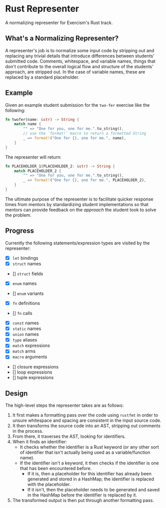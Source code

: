 # Rust Representer 

A normalizing representer for Exercism's Rust track.

## What's a Normalizing Representer?

A representer's job is to normalize some input code by stripping out and replacing any trivial details that introduce differences between students' submitted code. Comments, whitespace, and variable names, things that don't contribute to the overall logical flow and structure of the students' approach, are stripped out. In the case of variable names, these are replaced by a standard placeholder.

## Example

Given an example student submission for the `two-fer` exercise like the following:

```rust
fn twofer(name: &str) -> String {
    match name {
        "" => "One for you, one for me.".to_string(),
        // use the `format!` macro to return a formatted String
        _ => format!("One for {}, one for me.", name),
    }
}
```

The representer will return:

```rust
fn PLACEHOLDER_1(PLACEHOLDER_2: &str) -> String {
    match PLACEHOLDER_2 {
        "" => "One for you, one for me.".to_string(),
        _ => format!("One for {}, one for me.", PLACEHOLDER_2),
    }
}
```

The ultimate purpose of the representer is to facilitate quicker response times from mentors by standardizing student implementations so that mentors can provide feedback on the _approach_ the student took to solve the problem. 

## Progress

Currently the following statements/expression types are visited by the representer:

- [x] `let` bindings
- [x] `struct` names 
- [] `struct` fields
- [x] `enum` names 
- [] `enum` variants
- [x] `fn` definitions
- [] `fn` calls
- [x] `const` names 
- [x] `static` names
- [x] `union` names
- [x] `type` aliases
- [x] `match` expressions
- [x] `match` arms
- [x] `macro` arguments
- [] closure expressions
- [] loop expressions
- [] tuple expressions

## Design

The high-level steps the representer takes are as follows:

1. It first makes a formatting pass over the code using `rustfmt` in order to unsure whitespace and spacing are consistent in the input source code.
2. It then transforms the source code into an AST, stripping out comments in the process. 
3. From there, it traverses the AST, looking for identifiers.
4. When it finds an identifier:
    - It checks whether the identifier is a Rust keyword (or any other sort of identifier that isn't actually being used as a variable/function name).
    - If the identifier isn't a keyword, it then checks if the identifier is one that has been encountered before.
        - If it is, then a placeholder for this identifier has already been generated and stored in a HashMap; the identifier is replaced with the placeholder.
        - If it isn't, then the placeholder needs to be generated and saved in the HashMap before the identifier is replaced by it.
5. The transformed output is then put through another formatting pass. 

